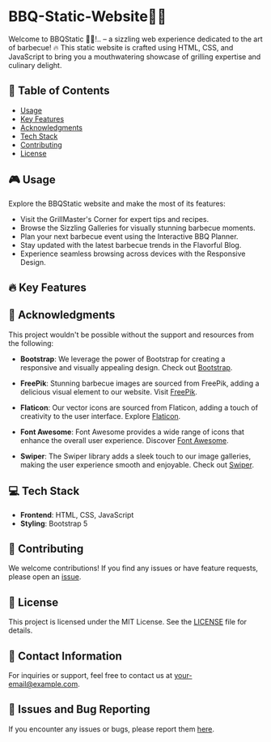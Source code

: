 # BBQ-Static-Website🥩🔥
Welcome to BBQStatic 🥩🔥!.. – a sizzling web experience dedicated to the art of barbecue! 🔥 This static website is crafted using HTML, CSS, and JavaScript to bring you a mouthwatering showcase of grilling expertise and culinary delight.

## 📜 Table of Contents
- [Usage](#-usage)
- [Key Features](#-key-features)
- [Acknowledgments](#-acknowledgments)
- [Tech Stack](#-tech-stack)
- [Contributing](#-contributing)
- [License](#-license)


## 🎮 Usage
Explore the BBQStatic website and make the most of its features:

- Visit the GrillMaster's Corner for expert tips and recipes.
- Browse the Sizzling Galleries for visually stunning barbecue moments.
- Plan your next barbecue event using the Interactive BBQ Planner.
- Stay updated with the latest barbecue trends in the Flavorful Blog.
- Experience seamless browsing across devices with the Responsive Design.

## 🔥 Key Features


## 🙌 Acknowledgments
This project wouldn't be possible without the support and resources from the following:

- **Bootstrap**: We leverage the power of Bootstrap for creating a responsive and visually appealing design. Check out [Bootstrap](https://getbootstrap.com/).

- **FreePik**: Stunning barbecue images are sourced from FreePik, adding a delicious visual element to our website. Visit [FreePik](https://www.freepik.com/).

- **Flaticon**: Our vector icons are sourced from Flaticon, adding a touch of creativity to the user interface. Explore [Flaticon](https://www.flaticon.com/).

- **Font Awesome**: Font Awesome provides a wide range of icons that enhance the overall user experience. Discover [Font Awesome](https://fontawesome.com/).

- **Swiper**: The Swiper library adds a sleek touch to our image galleries, making the user experience smooth and enjoyable. Check out [Swiper](https://swiperjs.com/).

## 💻 Tech Stack
- **Frontend**: HTML, CSS, JavaScript
- **Styling**: Bootstrap 5

## 🤝 Contributing
We welcome contributions! If you find any issues or have feature requests, please open an [issue](https://github.com/your-username/grillmaster/issues).

## 📄 License
This project is licensed under the MIT License. See the [LICENSE](LICENSE) file for details.

## 📧 Contact Information
For inquiries or support, feel free to contact us at your-email@example.com.

## 🐞 Issues and Bug Reporting
If you encounter any issues or bugs, please report them [here](https://github.com/your-username/grillmaster/issues).
